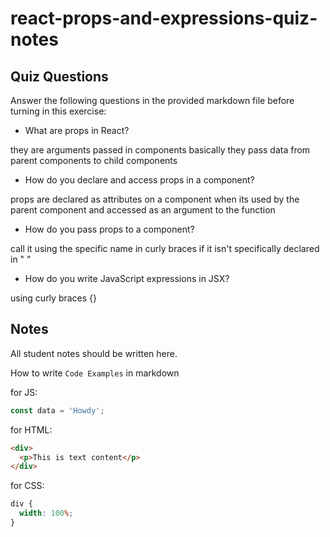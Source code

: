 # react-props-and-expressions-quiz-notes

## Quiz Questions

Answer the following questions in the provided markdown file before turning in this exercise:

- What are props in React?

they are arguments passed in components
basically they pass data from parent components to child components

- How do you declare and access props in a component?

props are declared as attributes on a component when its used by the parent component
and accessed as an argument to the function

- How do you pass props to a component?

call it using the specific name in curly braces if it isn't specifically declared in " "

- How do you write JavaScript expressions in JSX?

using curly braces {}

## Notes

All student notes should be written here.

How to write `Code Examples` in markdown

for JS:

```javascript
const data = 'Howdy';
```

for HTML:

```html
<div>
  <p>This is text content</p>
</div>
```

for CSS:

```css
div {
  width: 100%;
}
```
